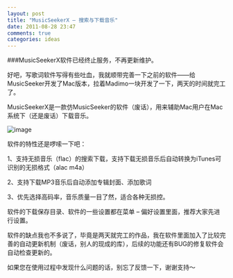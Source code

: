 ```yaml
---
layout: post
title: "MusicSeekerX – 搜索与下载音乐"
date: 2011-08-28 23:47
comments: true
categories: ideas
---
```

###MusicSeekerX软件已经终止服务，不再更新维护。




好吧，写歌词软件写得有些吐血，我就顺带完善一下之前的软件——给MusicSeeker开发了Mac版本，拉着Madimo一块开发了一下，两天的时间就完工了。

MusicSeekerX是一款仿MusicSeeker的软件（废话），用来辅助Mac用户在Mac系统下（还是废话）下载音乐。

![image](http://i.imgur.com/eXcFL.png)

软件的特性还是啰嗦一下吧：

1、支持无损音乐（flac）的搜索下载，支持下载无损音乐后自动转换为iTunes可识别的无损格式（alac m4a）

2、支持下载MP3音乐后自动添加专辑封面、添加歌词

3、优先选择高码率，音乐质量一目了然，适合各种无损控。

软件的下载保存目录、软件的一些设置都在菜单 – 偏好设置里面，推荐大家先进行设置。

软件的缺点我也不多说了，毕竟是两天就完工的作品，我在软件里面加入了比较完善的自动更新机制（废话，别人的现成的库），后续的功能还有BUG的修复软件会自动检查更新的。

如果您在使用过程中发现什么问题的话，别忘了反馈一下，谢谢支持～
